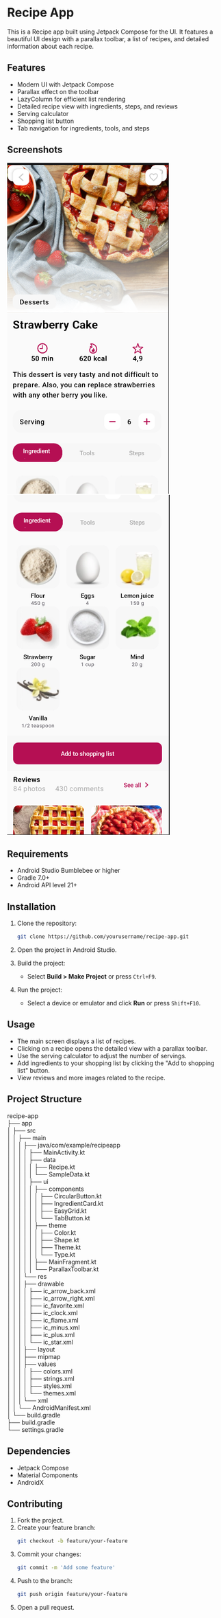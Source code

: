 
# Recipe App

This is a Recipe app built using Jetpack Compose for the UI. It features a beautiful UI design with a parallax toolbar, a list of recipes, and detailed information about each recipe.

## Features

- Modern UI with Jetpack Compose
- Parallax effect on the toolbar
- LazyColumn for efficient list rendering
- Detailed recipe view with ingredients, steps, and reviews
- Serving calculator
- Shopping list button
- Tab navigation for ingredients, tools, and steps

## Screenshots

<!-- Add screenshots of your app here -->
![Screenshot 1](screenshot1.png)
![Screenshot 2](screenshot2.png)

## Requirements

- Android Studio Bumblebee or higher
- Gradle 7.0+
- Android API level 21+

## Installation

1. Clone the repository:
    ```bash
    git clone https://github.com/yourusername/recipe-app.git
    ```

2. Open the project in Android Studio.

3. Build the project:
    - Select **Build > Make Project** or press `Ctrl+F9`.

4. Run the project:
    - Select a device or emulator and click **Run** or press `Shift+F10`.

## Usage

- The main screen displays a list of recipes.
- Clicking on a recipe opens the detailed view with a parallax toolbar.
- Use the serving calculator to adjust the number of servings.
- Add ingredients to your shopping list by clicking the "Add to shopping list" button.
- View reviews and more images related to the recipe.

## Project Structure
recipe-app\
├── app\
│   ├── src\
│   │   ├── main\
│   │   │   ├── java/com/example/recipeapp\
│   │   │   │   ├── MainActivity.kt\
│   │   │   │   ├── data\
│   │   │   │   │   ├── Recipe.kt\
│   │   │   │   │   └── SampleData.kt\
│   │   │   │   ├── ui\
│   │   │   │   │   ├── components\
│   │   │   │   │   │   ├── CircularButton.kt\
│   │   │   │   │   │   ├── IngredientCard.kt\
│   │   │   │   │   │   ├── EasyGrid.kt\
│   │   │   │   │   │   └── TabButton.kt\
│   │   │   │   │   ├── theme\
│   │   │   │   │   │   ├── Color.kt\
│   │   │   │   │   │   ├── Shape.kt\
│   │   │   │   │   │   ├── Theme.kt\
│   │   │   │   │   │   └── Type.kt\
│   │   │   │   │   ├── MainFragment.kt\
│   │   │   │   │   └── ParallaxToolbar.kt\
│   │   │   └── res\
│   │   │       ├── drawable\
│   │   │       │   ├── ic_arrow_back.xml\
│   │   │       │   ├── ic_arrow_right.xml\
│   │   │       │   ├── ic_favorite.xml\
│   │   │       │   ├── ic_clock.xml\
│   │   │       │   ├── ic_flame.xml\
│   │   │       │   ├── ic_minus.xml\
│   │   │       │   ├── ic_plus.xml\
│   │   │       │   └── ic_star.xml\
│   │   │       ├── layout\
│   │   │       ├── mipmap\
│   │   │       ├── values\
│   │   │       │   ├── colors.xml\
│   │   │       │   ├── strings.xml\
│   │   │       │   ├── styles.xml\
│   │   │       │   └── themes.xml\
│   │   │       └── xml\
│   │   └── AndroidManifest.xml\
│   └── build.gradle\
├── build.gradle\
└── settings.gradle




## Dependencies

- Jetpack Compose
- Material Components
- AndroidX

## Contributing

1. Fork the project.
2. Create your feature branch:
    ```bash
    git checkout -b feature/your-feature
    ```
3. Commit your changes:
    ```bash
    git commit -m 'Add some feature'
    ```
4. Push to the branch:
    ```bash
    git push origin feature/your-feature
    ```
5. Open a pull request.



